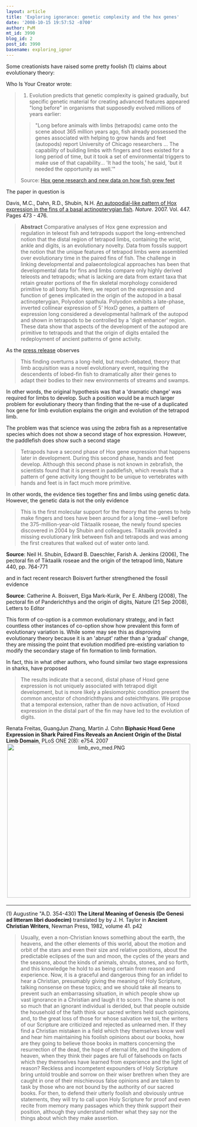 ```yaml
---
layout: article
title: 'Exploring ignorance: genetic complexity and the hox genes'
date: '2008-10-15 19:57:52 -0700'
author: PvM
mt_id: 3990
blog_id: 2
post_id: 3990
basename: exploring_ignor
---
```

Some creationists have raised some pretty foolish (1) claims about evolutionary theory:

Who Is Your Creator wrote:

> 1. Evolution predicts that genetic complexity is gained gradually, but specific genetic material for creating advanced features appeared "long before" in organisms that supposedly evolved millions of years earlier:
> 
> > "Long before animals with limbs (tetrapods) came onto the scene about 365 million years ago, fish already possessed the genes associated with helping to grow hands and feet (autopods) report University of Chicago researchers ... The capability of building limbs with fingers and toes existed for a long period of time, but it took a set of environmental triggers to make use of that capability... 'It had the tools,' he said, 'but it needed the opportunity as well.'"
> 
> Source: [Hox gene research and new data on how fish grew feet](http://www.scientificblogging.com/news/new_genetic_data_overturns_long_held_theory_of_limb_development)


The paper in question is

Davis, M.C., Dahn, R.D., Shubin, N.H. [An autopodial-like pattern of Hox expression in the fins of a basal actinopterygian fish](http://www.ncbi.nlm.nih.gov/pubmed/17522683?dopt=Abstract). _Nature_. 2007. Vol. 447. Pages 473 - 476.

> **Abstract** Comparative analyses of Hox gene expression and regulation in teleost fish and tetrapods support the long-entrenched notion that the distal region of tetrapod limbs, containing the wrist, ankle and digits, is an evolutionary novelty. Data from fossils support the notion that the unique features of tetrapod limbs were assembled over evolutionary time in the paired fins of fish. The challenge in linking developmental and palaeontological approaches has been that developmental data for fins and limbs compare only highly derived teleosts and tetrapods; what is lacking are data from extant taxa that retain greater portions of the fin skeletal morphology considered primitive to all bony fish. Here, we report on the expression and function of genes implicated in the origin of the autopod in a basal actinopterygian, Polyodon spathula. Polyodon exhibits a late-phase, inverted collinear expression of 5' HoxD genes, a pattern of expression long considered a developmental hallmark of the autopod and shown in tetrapods to be controlled by a 'digit enhancer' region. These data show that aspects of the development of the autopod are primitive to tetrapods and that the origin of digits entailed the redeployment of ancient patterns of gene activity.

As the [press release](http://www.uchospitals.edu/news/2007/20070524-hoxgene.html) observes

> This finding overturns a long-held, but much-debated, theory that limb acquisition was a novel evolutionary event, requiring the descendents of lobed-fin fish to dramatically alter their genes to adapt their bodies to their new environments of streams and swamps.

In other words, the original hypothesis was that a 'dramatic change' was required for limbs to develop. Such a position would be a much larger problem for evolutionary theory than finding that the re-use of a duplicated hox gene for limb evolution explains the origin and evolution of the tetrapod limb.

The problem was that science was using the zebra fish as a representative species which does not show a second stage of hox expression. However, the paddlefish does show such a second stage

> Tetrapods have a second phase of Hox gene expression that happens later in development. During this second phase, hands and feet develop. Although this second phase is not known in zebrafish, the scientists found that it is present in paddlefish, which reveals that a pattern of gene activity long thought to be unique to vertebrates with hands and feet is in fact much more primitive.

In other words, the evidence ties together fins and limbs using genetic data. However, the genetic data is not the only evidence

> This is the first molecular support for the theory that the genes to help make fingers and toes have been around for a long time--well before the 375-million-year-old Tiktaalik roseae, the newly found species discovered in 2004 by Shubin and colleagues. Tiktaalik provided a missing evolutionary link between fish and tetrapods and was among the first creatures that walked out of water onto land.

**Source**: Neil H. Shubin, Edward B. Daeschler, Farish A. Jenkins (2006), The pectoral fin of Tiktaalik roseae and the origin of the tetrapod limb, Nature 440, pp. 764-771

and in fact recent research Boisvert further strengthened the fossil evidence

**Source**: Catherine A. Boisvert, Elga Mark-Kurik, Per E. Ahlberg (2008), The pectoral fin of Panderichthys and the origin of digits, Nature (21 Sep 2008), Letters to Editor

This form of co-option is a common evolutionary strategy, and in fact countless other instances of co-option show how prevalent this form of evolutionary variation is. While some may see this as disproving evolutionary theory because it is an 'abrupt' rather than a 'gradual' change, they are missing the point that evolution modified pre-existing variation to modify the secondary stage of fin formation to limb formation.

In fact, this in what other authors, who found similar two stage expressions in sharks, have proposed

> The results indicate that a second, distal phase of Hoxd gene expression is not uniquely associated with tetrapod digit development, but is more likely a plesiomorphic condition present the common ancestor of chondrichthyans and osteichthyans. We propose that a temporal extension, rather than de novo activation, of Hoxd expression in the distal part of the fin may have led to the evolution of digits.

Renata Freitas, GuangJun Zhang, Martin J. Cohn **Biphasic Hoxd Gene Expression in Shark Paired Fins Reveals an Ancient Origin of the Distal Limb Domain**, PLoS ONE 2(8): e754. 2007
<img src="{{ site.baseurl }}/uploads/2008/limb_evo_med.PNG" alt="limb_evo_med.PNG" width="499" height="420" style="text-align: center; display: block; margin: 0 auto 20px;" class="mt-image-center" />

*********

(1) Augustine "A.D. 354-430) **The Literal Meaning of Genesis (De Genesi ad litteram libri duodecim)** translated by by J. H. Taylor in **Ancient Christian Writers**, Newman Press, 1982, volume 41. p42

> Usually, even a non-Christian knows something about the earth, the heavens, and the other elements of this world, about the motion and orbit of the stars and even their size and relative positions, about the predictable eclipses of the sun and moon, the cycles of the years and the seasons, about the kinds of animals, shrubs, stones, and so forth, and this knowledge he hold to as being certain from reason and experience. Now, it is a graceful and dangerous thing for an infidel to hear a Christian, presumably giving the meaning of Holy Scripture, talking nonsense on these topics; and we should take all means to prevent such an embarrassing situation, in which people show up vast ignorance in a Christian and laugh it to scorn. The shame is not so much that an ignorant individual is derided, but that people outside the household of the faith think our sacred writers held such opinions, and, to the great loss of those for whose salvation we toil, the writers of our Scripture are criticized and rejected as unlearned men. If they find a Christian mistaken in a field which they themselves know well and hear him maintaining his foolish opinions about our books, how are they going to believe those books in matters concerning the resurrection of the dead, the hope of eternal life, and the kingdom of heaven, when they think their pages are full of falsehoods on facts which they themselves have learned from experience and the light of reason? Reckless and incompetent expounders of Holy Scripture bring untold trouble and sorrow on their wiser brethren when they are caught in one of their mischievous false opinions and are taken to task by those who are not bound by the authority of our sacred books. For then, to defend their utterly foolish and obviously untrue statements, they will try to call upon Holy Scripture for proof and even recite from memory many passages which they think support their position, although they understand neither what they say nor the things about which they make assertion.
